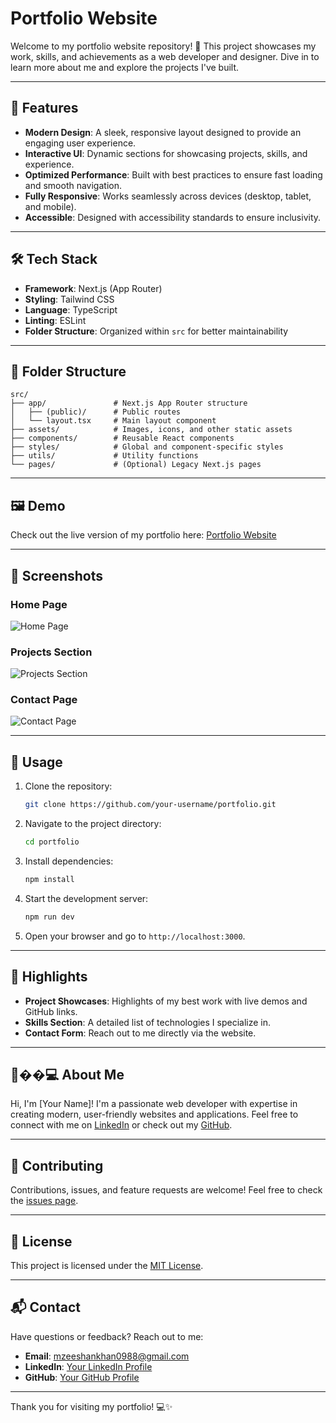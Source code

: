 # Portfolio Website

Welcome to my portfolio website repository! 🎉 This project showcases my work, skills, and achievements as a web developer and designer. Dive in to learn more about me and explore the projects I've built.

---

## 🚀 Features

- **Modern Design**: A sleek, responsive layout designed to provide an engaging user experience.
- **Interactive UI**: Dynamic sections for showcasing projects, skills, and experience.
- **Optimized Performance**: Built with best practices to ensure fast loading and smooth navigation.
- **Fully Responsive**: Works seamlessly across devices (desktop, tablet, and mobile).
- **Accessible**: Designed with accessibility standards to ensure inclusivity.

---

## 🛠️ Tech Stack

- **Framework**: Next.js (App Router)
- **Styling**: Tailwind CSS
- **Language**: TypeScript
- **Linting**: ESLint
- **Folder Structure**: Organized within `src` for better maintainability

---

## 📂 Folder Structure

```plaintext
src/
├── app/               # Next.js App Router structure
│   ├── (public)/      # Public routes
│   └── layout.tsx     # Main layout component
├── assets/            # Images, icons, and other static assets
├── components/        # Reusable React components
├── styles/            # Global and component-specific styles
├── utils/             # Utility functions
└── pages/             # (Optional) Legacy Next.js pages
```

---

## 🖼️ Demo

Check out the live version of my portfolio here: [Portfolio Website](https://your-portfolio-link.com)

---

## 📸 Screenshots

### Home Page
![Home Page](https://via.placeholder.com/800x400)

### Projects Section
![Projects Section](https://via.placeholder.com/800x400)

### Contact Page
![Contact Page](https://via.placeholder.com/800x400)

---

## 📝 Usage

1. Clone the repository:

   ```bash
   git clone https://github.com/your-username/portfolio.git
   ```

2. Navigate to the project directory:

   ```bash
   cd portfolio
   ```

3. Install dependencies:

   ```bash
   npm install
   ```

4. Start the development server:

   ```bash
   npm run dev
   ```

5. Open your browser and go to `http://localhost:3000`.

---

## 🌟 Highlights

- **Project Showcases**: Highlights of my best work with live demos and GitHub links.
- **Skills Section**: A detailed list of technologies I specialize in.
- **Contact Form**: Reach out to me directly via the website.

---

## 🧑��💻 About Me

Hi, I'm [Your Name]! I'm a passionate web developer with expertise in creating modern, user-friendly websites and applications. Feel free to connect with me on [LinkedIn](https://www.linkedin.com/in/muhammad-zeeshan-khan-96478528b/) or check out my [GitHub](https://github.com/ZeeshanZk09).

---

## 🤝 Contributing

Contributions, issues, and feature requests are welcome! Feel free to check the [issues page](https://github.com/your-username/portfolio/issues).

---

## 📜 License

This project is licensed under the [MIT License](LICENSE).

---

## 📬 Contact

Have questions or feedback? Reach out to me:

- **Email**: mzeeshankhan0988@gmail.com
- **LinkedIn**: [Your LinkedIn Profile](https://www.linkedin.com/in/muhammad-zeeshan-khan-96478528b/)
- **GitHub**: [Your GitHub Profile](https://github.com/ZeeshanZk09)

---

Thank you for visiting my portfolio! 💻✨
